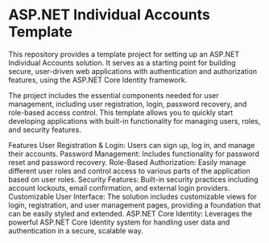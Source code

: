 # ASP.NET Individual Accounts Template

This repository provides a template project for setting up an ASP.NET Individual Accounts solution. It serves as a starting point for building secure, user-driven web applications with authentication and authorization features, using the ASP.NET Core Identity framework.

The project includes the essential components needed for user management, including user registration, login, password recovery, and role-based access control. This template allows you to quickly start developing applications with built-in functionality for managing users, roles, and security features.

Features
User Registration & Login: Users can sign up, log in, and manage their accounts.
Password Management: Includes functionality for password reset and password recovery.
Role-Based Authorization: Easily manage different user roles and control access to various parts of the application based on user roles.
Security Features: Built-in security practices including account lockouts, email confirmation, and external login providers.
Customizable User Interface: The solution includes customizable views for login, registration, and user management pages, providing a foundation that can be easily styled and extended.
ASP.NET Core Identity: Leverages the powerful ASP.NET Core Identity system for handling user data and authentication in a secure, scalable way.
